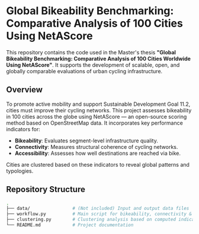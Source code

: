 # Global Bikeability Benchmarking: Comparative Analysis of 100 Cities Using NetAScore

This repository contains the code used in the Master's thesis **"Global Bikeability Benchmarking: Comparative Analysis of 100 Cities Worldwide Using NetAScore"**. It supports the development of scalable, open, and globally comparable evaluations of urban cycling infrastructure.

## Overview

To promote active mobility and support Sustainable Development Goal 11.2, cities must improve their cycling networks. This project assesses bikeability in 100 cities across the globe using NetAScore — an open-source scoring method based on OpenStreetMap data. It incorporates key performance indicators for:

- **Bikeability**: Evaluates segment-level infrastructure quality.
- **Connectivity**: Measures structural coherence of cycling networks.
- **Accessibility**: Assesses how well destinations are reached via bike.

Cities are clustered based on these indicators to reveal global patterns and typologies.

## Repository Structure

```bash
.
├── data/                # (Not included) Input and output data files
├── workflow.py          # Main script for bikeability, connectivity & accessibility computation
├── clustering.py        # Clustering analysis based on computed indicators
└── README.md            # Project documentation

